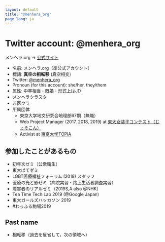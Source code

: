 ```yaml
---
layout: default
title: "@menhera_org"
page.lang: ja
---
```


# Twitter account: @menhera_org
メンヘラ.org → [公式サイト](https://menhera.org/)

- 名前: メンヘラ.org（準公式アカウント）
- 標語: **真空の相転移** (真空相变)
- Twitter: [@menhera_org](https://twitter.com/menhera_org)
- Pronoun (for this account): she/her, they/them
- 属性: 中卒相当・既婚・形式上はJD
- メンヘラクラスタ
- 非医クラ
- 所属団体
  - 東京大学地文研究会地理部67期（無職）
  - Web Project Manager (2017, 2018, 2019) at [東大女装子コンテスト（じょそこん）](https://www.josocon.u-tokyo.eu.org/)
  - Activist at [東京大学TOPIA](https://topiaut.wordpress.com/)

## 参加したことがあるもの

- 初年次ゼミ（公衆衛生）
- 東大ぱてゼミ
- LGBT医療福祉フォーラム (2018) スタッフ
- 医療の光と影ゼミ（病院実習・路上生活者調査実習）
- 障害者のリアルゼミ（2019S,A also @NHK）
- Tea Time Tech Lab 2019 (@Google Japan)
- 東大ガールズハッカソン 2019
- #わっふる駒場2019

## Past name

- 相転移（過去を反省して，次の領域へ）



